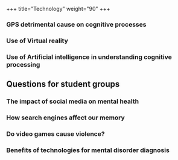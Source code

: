 +++
title="Technology"
weight="90"
+++

### GPS detrimental cause on cognitive processes

### Use of Virtual reality

### Use of Artificial intelligence in understanding cognitive processing


## Questions for student groups

### The impact of social media on mental health

### How search engines affect our memory

### Do video games cause violence?

### Benefits of technologies for mental disorder diagnosis



